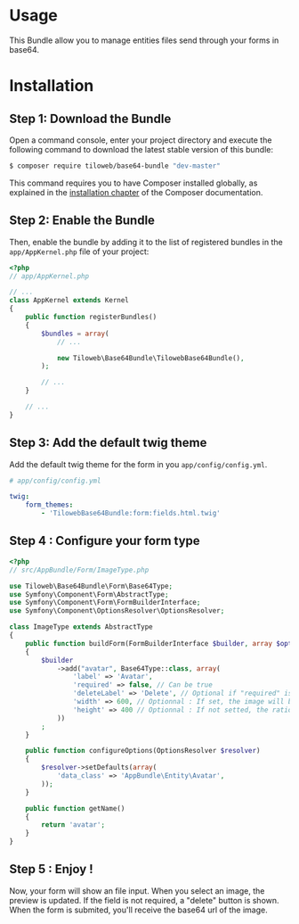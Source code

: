 Usage
=====

This Bundle allow you to manage entities files send through your forms in base64.

Installation
============

Step 1: Download the Bundle
---------------------------

Open a command console, enter your project directory and execute the
following command to download the latest stable version of this bundle:

```bash
$ composer require tiloweb/base64-bundle "dev-master"
```

This command requires you to have Composer installed globally, as explained
in the [installation chapter](https://getcomposer.org/doc/00-intro.md)
of the Composer documentation.

Step 2: Enable the Bundle
-------------------------

Then, enable the bundle by adding it to the list of registered bundles
in the `app/AppKernel.php` file of your project:

```php
<?php
// app/AppKernel.php

// ...
class AppKernel extends Kernel
{
    public function registerBundles()
    {
        $bundles = array(
            // ...

            new Tiloweb\Base64Bundle\TilowebBase64Bundle(),
        );

        // ...
    }

    // ...
}
```

Step 3: Add the default twig theme
----------------------------------

Add the default twig theme for the form in you `app/config/config.yml`.

```yml
# app/config/config.yml

twig:
    form_themes:
        - 'TilowebBase64Bundle:form:fields.html.twig'
```

Step 4 : Configure your form type
---------------------------------

```php
<?php
// src/AppBundle/Form/ImageType.php

use Tiloweb\Base64Bundle\Form\Base64Type;
use Symfony\Component\Form\AbstractType;
use Symfony\Component\Form\FormBuilderInterface;
use Symfony\Component\OptionsResolver\OptionsResolver;

class ImageType extends AbstractType
{
    public function buildForm(FormBuilderInterface $builder, array $options)
    {
        $builder
            ->add("avatar", Base64Type::class, array(
                'label' => 'Avatar',
                'required' => false, // Can be true
                'deleteLabel' => 'Delete', // Optional if "required" is true, default : "Delete"
                'width' => 600, // Optionnal : If set, the image will be resized
                'height' => 400 // Optionnal : If not setted, the ratio will be respected, if setted with width, the image will be cropped.
            ))
        ;
    }

    public function configureOptions(OptionsResolver $resolver)
    {
        $resolver->setDefaults(array(
            'data_class' => 'AppBundle\Entity\Avatar',
        ));
    }

    public function getName()
    {
        return 'avatar';
    }
}
```

Step 5 : Enjoy !
----------------

Now, your form will show an file input. When you select an image, the preview is updated. If the field is not required, a "delete" button is shown. When the form is submited, you'll receive the base64 url of the image.
